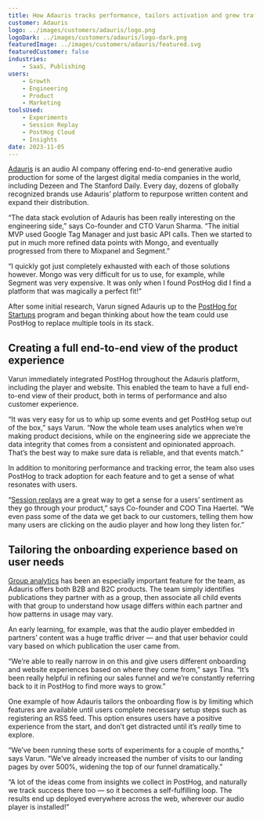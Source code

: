 ```yaml
---
title: How Adauris tracks performance, tailors activation and grew traffic by 500%
customer: Adauris
logo: ../images/customers/adauris/logo.png
logoDark: ../images/customers/adauris/logo-dark.png
featuredImage: ../images/customers/adauris/featured.svg
featuredCustomer: false
industries:
    - SaaS, Publishing
users:
    - Growth
    - Engineering
    - Product
    - Marketing
toolsUsed:
    - Experiments
    - Session Replay
    - PostHog Cloud
    - Insights
date: 2023-11-05
---
```


[Adauris](https://www.adauris.ai/) is an audio AI company offering end-to-end generative audio production for some of the largest digital media companies in the world, including Dezeen and The Stanford Daily. Every day, dozens of globally recognized brands use Adauris’ platform to repurpose written content and expand their distribution. 

“The data stack evolution of Adauris has been really interesting on the engineering side,” says Co-founder and CTO Varun Sharma. “The initial MVP used Google Tag Manager and just basic API calls. Then we started to put in much more refined data points with Mongo, and eventually progressed from there to Mixpanel and Segment.”

“I quickly got just completely exhausted with each of those solutions however. Mongo was very difficult for us to use, for example, while Segment was very expensive. It was only when I found PostHog did I find a platform that was magically a perfect fit!” 

After some initial research, Varun signed Adauris up to the [PostHog for Startups](/startups) program and began thinking about how the team could use PostHog to replace multiple tools in its stack.

## Creating a full end-to-end view of the product experience

Varun immediately integrated PostHog throughout the Adauris platform, including the player and website. This enabled the team to have a full end-to-end view of their product, both in terms of performance and also customer experience. 

“It was very easy for us to whip up some events and get PostHog setup out of the box,” says Varun. “Now the whole team uses analytics when we’re making product decisions, while on the engineering side we appreciate the data integrity that comes from a consistent and opinionated approach. That’s the best way to make sure data is reliable, and that events match.” 

In addition to monitoring performance and tracking error, the team also uses PostHog to track adoption for each feature and to get a sense of what resonates with users. 

“[Session replays](/session-replay) are a great way to get a sense for a users’ sentiment as they go through your product,” says Co-founder and COO Tina Haertel. “We even pass some of the data we get back to our customers, telling them how many users are clicking on the audio player and how long they listen for.”

<BorderWrapper>
<Quote
    imageSource="/images/customers/varun.jpg"
    size="md"
    name="Varun Sharma"
    title="Co-founder & CTO, Adauris"
    quote={`“I saw some engineers raving about PostHog and decided to check it out. I gave it a go, integrated it in a few minutes, and the team has just loved it ever since.”`}
/>
</BorderWrapper>

## Tailoring the onboarding experience based on user needs

[Group analytics](/docs/product-analytics/group-analytics) has been an especially important feature for the team, as Adauris offers both B2B and B2C products. The team simply identifies publications they partner with as a group, then associate all child events with that group to understand how usage differs within each partner and how patterns in usage may vary. 

An early learning, for example, was that the audio player embedded in partners’ content was a huge traffic driver — and that user behavior could vary based on which publication the user came from. 

“We’re able to really narrow in on this and give users different onboarding and website experiences based on where they come from,” says Tina. “It’s been really helpful in refining our sales funnel and we’re constantly referring back to it in PostHog to find more ways to grow.” 

One example of how Adauris tailors the onboarding flow is by limiting which features are available until users complete necessary setup steps such as registering an RSS feed. This option ensures users have a positive experience from the start, and don’t get distracted until it’s _really_ time to explore.

“We’ve been running these sorts of experiments for a couple of months,” says Varun. “We’ve already increased the number of visits to our landing pages by over 500%, widening the top of our funnel dramatically.” 

“A lot of the ideas come from insights we collect in PostHog, and naturally we track success there too — so it becomes a self-fulfilling loop. The results end up deployed everywhere across the web, wherever our audio player is installed!”

